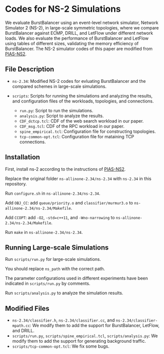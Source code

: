 # Codes for NS-2 Simulations

We evaluate BurstBalancer using an event-level network simulator, Network Simulator 2 (NS-2), in large-scale symmetric topologies, where we compare BurstBalancer against ECMP, DRILL, and LetFlow under different network loads. We also evaluate the performance of BurstBalancer and LetFlow using tables of different sizes, validating the memory efficiency of BurstBalancer. The NS-2 simulator codes of this paper are modified from [PIAS-NS2](https://github.com/HKUST-SING/PIAS-NS2).


## File Description

- `ns-2.34`: Modified NS-2 codes for evluating BurstBalancer and the compared schemes in large-scale simulations.

- `scripts`: Scripts for running the simulations and analyzing the results, and configuration files of the workloads, topologies, and connections. 
  - `run.py`: Script to run the simulations. 
  - `analysis.py`: Script to analyze the results.  
  - `CDF_dctcp.tcl`: CDF of the web search workload in our paper. 
  - `CDF_msg.tcl`: CDF of the RPC workload in our paper. 
  - `spine_empirical.tcl`: Configuration file for constructing topologies. 
  - `tcp-common-opt.tcl`: Configuration file for mataining TCP connections. 


## Installation

First, install ns-2 according to the instructions of [PIAS-NS2](https://github.com/HKUST-SING/PIAS-NS2).

Replace the original folder `ns-allinone-2.34/ns-2.34` with `ns-2.34` in this repository.

Run `configure.sh` in `ns-allinone-2.34/ns-2.34`.

Add `OBJ_CC`: add `queue/priority.o` and `classifier/murmur3.o` to `ns-allinone-2.34/ns-2.34/Makefile`.

Add `CCOPT`: add `-O2`, `-std=c++11`, and `-Wno-narrowing`  to `ns-allinone-2.34/ns-2.34/Makefile`.

Run `make` in `ns-allinone-2.34/ns-2.34`.

## Running Large-scale Simulations

Run `scripts/run.py` for large-scale simulations.

You should replace `ns_path` with the correct path.

The parameter configurations used in different experiments have been indicated in `scripts/run.py` by comments.

Run `scripts/analysis.py` to analyze the simulation results.

## Modified Files

* `ns-2.34/classifier.h`, `ns-2.34/classifier.cc`, and `ns-2.34/classifier-mpath.cc`: We modify them to add the support for BurstBalancer, LetFlow, and DRILL.
* `scripts/run.py`, `scripts/spine_empirical.tcl`, `scripts/analysis.py`: We modify them to add the support for generating background traffic.
* `scripts/tcp-common-opt.tcl`: We fix some bugs. 